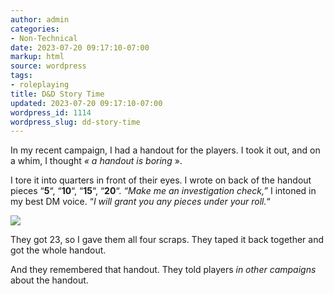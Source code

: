 ```yaml
---
author: admin
categories:
- Non-Technical
date: 2023-07-20 09:17:10-07:00
markup: html
source: wordpress
tags:
- roleplaying
title: D&D Story Time
updated: 2023-07-20 09:17:10-07:00
wordpress_id: 1114
wordpress_slug: dd-story-time
---
```

In my recent campaign, I had a handout for the players. I took it out, and on a whim, I thought *« a handout is boring* ».

I tore it into quarters in front of their eyes. I wrote on back of the handout pieces “**5**“, “**10**“, “**15**“, “**20**“. *“Make me an investigation check,”* I intoned in my best DM voice. “*I will grant you any pieces under your roll.*“

[![](https://blog.za3k.com/wp-content/uploads/2023/07/scraps-287x300.jpg)][1]

They got 23, so I gave them all four scraps. They taped it back together and got the whole handout.

And they remembered that handout. They told players *in other campaigns* about the handout.

[1]: https://blog.za3k.com/wp-content/uploads/2023/07/scraps.jpg
